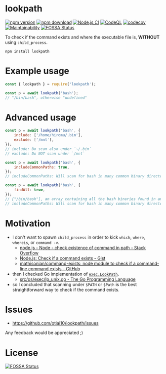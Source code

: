 # lookpath

[![npm version](https://badge.fury.io/js/lookpath.svg)](https://badge.fury.io/js/lookpath)
[![npm download](https://img.shields.io/npm/dt/lookpath.svg)](https://www.npmjs.com/package/lookpath)
[![Node.js CI](https://github.com/otiai10/lookpath/workflows/Node.js%20CI/badge.svg)](https://github.com/otiai10/lookpath/actions/)
[![CodeQL](https://github.com/otiai10/lookpath/actions/workflows/codeql-analysis.yml/badge.svg)](https://github.com/otiai10/lookpath/actions/workflows/codeql-analysis.yml)
[![codecov](https://codecov.io/gh/otiai10/lookpath/branch/master/graph/badge.svg)](https://codecov.io/gh/otiai10/lookpath)
[![Maintainability](https://api.codeclimate.com/v1/badges/1cc9237695a7bd8e3d60/maintainability)](https://codeclimate.com/github/otiai10/lookpath/maintainability)
[![FOSSA Status](https://app.fossa.com/api/projects/git%2Bgithub.com%2Fotiai10%2Flookpath.svg?type=shield)](https://app.fossa.com/projects/git%2Bgithub.com%2Fotiai10%2Flookpath?ref=badge_shield)

To check if the command exists and where the executable file is, **WITHOUT** using `child_process`.

```
npm install lookpath
```

# Example usage

```js
const { lookpath } = require('lookpath');

const p = await lookpath('bash');
// "/bin/bash", otherwise "undefined"
```

# Advanced usage

```js
const p = await lookpath('bash', {
    include: ['/home/hiromu/.bin'],
    exclude: ['/mnt'],
});
// include: Do scan also under `~/.bin`
// exclude: Do NOT scan under `/mnt`
```

```js
const p = await lookpath('bash', {
    includeCommonPaths: true,
});
// includeCommonPaths: Will scan for bash in many common binary directories, not just those specified in PATH
```

```js
const p = await lookpath('bash', {
    findAll: true,
});
// ["/bin/bash"], an array containing all the bash binaries found in any path
// includeCommonPaths: Will scan for bash in many common binary directories, not just those specified in PATH
```

# Motivation

-   I don't want to spawn `child_process` in order to kick `which`, `where`, `whereis`, or `command -v`.
    -   [node.js - Node - check existence of command in path - Stack Overflow](https://stackoverflow.com/questions/34953168/node-check-existence-of-command-in-path/)
    -   [Node.js: Check if a command exists - Gist](https://gist.github.com/jmptable/7a3aa580efffdef50fa9f0dd3d068d6f)
    -   [mathisonian/command-exists: node module to check if a command-line command exists - GitHub](https://github.com/mathisonian/command-exists)
-   then I checked Go implementation of [`exec.LookPath`](https://golang.org/pkg/os/exec/#LookPath).
    -   [src/os/exec/lp_unix.go - The Go Programming Language](https://golang.org/src/os/exec/lp_unix.go?s=928:970#L24)
-   so I concluded that scanning under `$PATH` or `$Path` is the best straightforward way to check if the command exists.

# Issues

-   https://github.com/otiai10/lookpath/issues

Any feedback would be appreciated ;)

# License

[![FOSSA Status](https://app.fossa.com/api/projects/git%2Bgithub.com%2Fotiai10%2Flookpath.svg?type=large)](https://app.fossa.com/projects/git%2Bgithub.com%2Fotiai10%2Flookpath?ref=badge_large)
